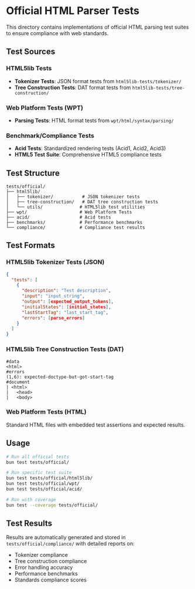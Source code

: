 # Official HTML Parser Tests

This directory contains implementations of official HTML parsing test suites to ensure compliance with web standards.

## Test Sources

### HTML5lib Tests
- **Tokenizer Tests**: JSON format tests from `html5lib-tests/tokenizer/`
- **Tree Construction Tests**: DAT format tests from `html5lib-tests/tree-construction/`

### Web Platform Tests (WPT)
- **Parsing Tests**: HTML format tests from `wpt/html/syntax/parsing/`

### Benchmark/Compliance Tests
- **Acid Tests**: Standardized rendering tests (Acid1, Acid2, Acid3)
- **HTML5 Test Suite**: Comprehensive HTML5 compliance tests

## Test Structure

```
tests/official/
├── html5lib/
│   ├── tokenizer/           # JSON tokenizer tests
│   ├── tree-construction/   # DAT tree construction tests
│   └── utils/              # HTML5lib test utilities
├── wpt/                    # Web Platform Tests
├── acid/                   # Acid tests
├── benchmarks/             # Performance benchmarks
└── compliance/             # Compliance test results
```

## Test Formats

### HTML5lib Tokenizer Tests (JSON)
```json
{
  "tests": [
    {
      "description": "Test description",
      "input": "input_string",
      "output": [expected_output_tokens],
      "initialStates": [initial_states],
      "lastStartTag": "last_start_tag",
      "errors": [parse_errors]
    }
  ]
}
```

### HTML5lib Tree Construction Tests (DAT)
```
#data
<html>
#errors
(1,6): expected-doctype-but-got-start-tag
#document
| <html>
|   <head>
|   <body>
```

### Web Platform Tests (HTML)
Standard HTML files with embedded test assertions and expected results.

## Usage

```bash
# Run all official tests
bun test tests/official/

# Run specific test suite
bun test tests/official/html5lib/
bun test tests/official/wpt/
bun test tests/official/acid/

# Run with coverage
bun test --coverage tests/official/
```

## Test Results

Results are automatically generated and stored in `tests/official/compliance/` with detailed reports on:
- Tokenizer compliance
- Tree construction compliance  
- Error handling accuracy
- Performance benchmarks
- Standards compliance scores

